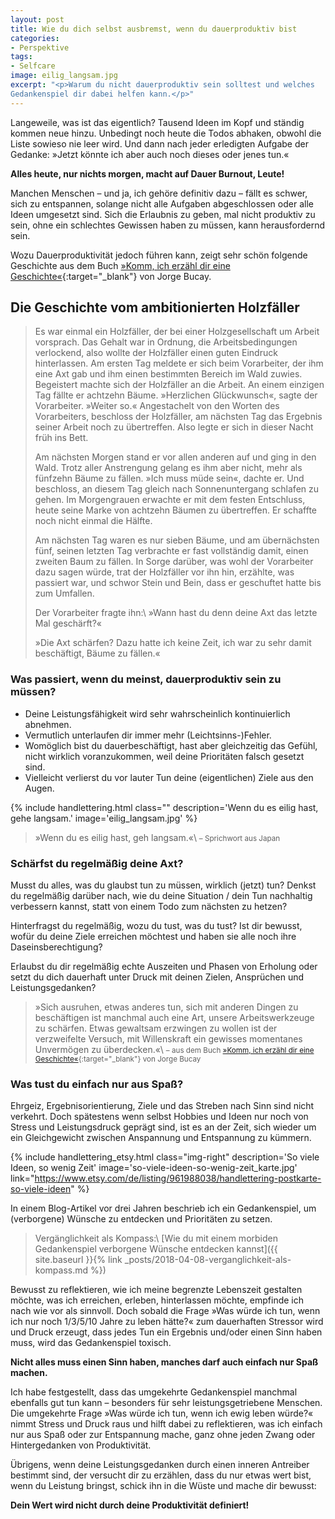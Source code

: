 ```yaml
---
layout: post
title: Wie du dich selbst ausbremst, wenn du dauerproduktiv bist
categories:
- Perspektive
tags:
- Selfcare
image: eilig_langsam.jpg
excerpt: "<p>Warum du nicht dauerproduktiv sein solltest und welches
Gedankenspiel dir dabei helfen kann.</p>"
---
```


Langeweile, was ist das eigentlich? Tausend Ideen im Kopf und ständig kommen
neue hinzu. Unbedingt noch heute die Todos abhaken, obwohl die Liste sowieso nie
leer wird. Und dann nach jeder erledigten Aufgabe der Gedanke: »Jetzt könnte ich
aber auch noch dieses oder jenes tun.«

**Alles heute, nur nichts morgen, macht auf Dauer Burnout, Leute!**

Manchen Menschen – und ja, ich gehöre definitiv dazu – fällt es schwer, sich zu
entspannen, solange nicht alle Aufgaben abgeschlossen oder alle Ideen umgesetzt
sind. Sich die Erlaubnis zu geben, mal nicht produktiv zu sein, ohne ein
schlechtes Gewissen haben zu müssen, kann herausfordernd sein.

Wozu Dauerproduktivität jedoch führen kann, zeigt sehr schön folgende Geschichte
aus dem Buch
[»Komm, ich erzähl dir eine Geschichte«](https://www.fischerverlage.de/buch/jorge-bucay-komm-ich-erzaehl-dir-eine-geschichte-9783596521715){:target="_blank"}
von Jorge Bucay.

## Die Geschichte vom ambitionierten Holzfäller

>Es war einmal ein Holzfäller, der bei einer Holzgesellschaft um Arbeit
vorsprach. Das Gehalt war in Ordnung, die Arbeitsbedingungen verlockend, also
wollte der Holzfäller einen guten Eindruck hinterlassen. Am ersten Tag meldete
er sich beim Vorarbeiter, der ihm eine Axt gab und ihm einen bestimmten Bereich
im Wald zuwies. Begeistert machte sich der Holzfäller an die Arbeit. An einem
einzigen Tag fällte er achtzehn Bäume. »Herzlichen Glückwunsch«, sagte der
Vorarbeiter. »Weiter so.« Angestachelt von den Worten des Vorarbeiters,
beschloss der Holzfäller, am nächsten Tag das Ergebnis seiner Arbeit noch zu
übertreffen. Also legte er sich in dieser Nacht früh ins Bett.
>
>Am nächsten Morgen stand er vor allen anderen auf und ging in den Wald. Trotz
aller Anstrengung gelang es ihm aber nicht, mehr als fünfzehn Bäume zu fällen.
»Ich muss müde sein«, dachte er. Und beschloss, an diesem Tag gleich nach
Sonnenuntergang schlafen zu gehen. Im Morgengrauen erwachte er mit dem festen
Entschluss, heute seine Marke von achtzehn Bäumen zu übertreffen. Er schaffte
noch nicht einmal die Hälfte.
>
>Am nächsten Tag waren es nur sieben Bäume, und am übernächsten fünf, seinen
letzten Tag verbrachte er fast vollständig damit, einen zweiten Baum zu fällen.
In Sorge darüber, was wohl der Vorarbeiter dazu sagen würde, trat der Holzfäller
vor ihn hin, erzählte, was passiert war, und schwor Stein und Bein, dass er
geschuftet hatte bis zum Umfallen.
>
>Der Vorarbeiter fragte ihn:\\
>»Wann hast du denn deine Axt das letzte Mal
geschärft?«
>
>»Die Axt schärfen? Dazu hatte ich keine Zeit, ich war zu sehr damit beschäftigt,
Bäume zu fällen.«

### Was passiert, wenn du meinst, dauerproduktiv sein zu müssen?

* Deine Leistungsfähigkeit wird sehr wahrscheinlich kontinuierlich abnehmen.
* Vermutlich unterlaufen dir immer mehr (Leichtsinns-)Fehler.
* Womöglich bist du dauerbeschäftigt, hast aber gleichzeitig das Gefühl, nicht
  wirklich voranzukommen, weil deine Prioritäten falsch gesetzt sind.
* Vielleicht verlierst du vor lauter Tun deine (eigentlichen) Ziele aus den Augen.

{% include handlettering.html
  class=""
  description='Wenn du es eilig hast, gehe langsam.'
  image='eilig_langsam.jpg'
%}

>»Wenn du es eilig hast, geh langsam.«\\
><small>– Sprichwort aus Japan</small>

### Schärfst du regelmäßig deine Axt?

Musst du alles, was du glaubst tun zu müssen, wirklich (jetzt) tun? Denkst du
regelmäßig darüber nach, wie du deine Situation / dein Tun nachhaltig verbessern
kannst, statt von einem Todo zum nächsten zu hetzen?

Hinterfragst du regelmäßig, wozu du tust, was du tust? Ist dir bewusst, wofür du
deine Ziele erreichen möchtest und haben sie alle noch ihre Daseinsberechtigung?

Erlaubst du dir regelmäßig echte Auszeiten und Phasen von Erholung oder setzt du
dich dauerhaft unter Druck mit deinen Zielen, Ansprüchen und Leistungsgedanken?

>»Sich ausruhen, etwas anderes tun, sich mit anderen Dingen zu beschäftigen ist
manchmal auch eine Art, unsere Arbeitswerkzeuge zu schärfen. Etwas gewaltsam
erzwingen zu wollen ist der verzweifelte Versuch, mit Willenskraft ein gewisses
momentanes Unvermögen zu überdecken.«\\
><small>– aus dem Buch [»Komm, ich erzähl dir eine Geschichte«](https://www.fischerverlage.de/buch/jorge-bucay-komm-ich-erzaehl-dir-eine-geschichte-9783596521715){:target="_blank"} von Jorge Bucay</small>

### Was tust du einfach nur aus Spaß?

Ehrgeiz, Ergebnisorientierung, Ziele und das Streben nach Sinn sind nicht
verkehrt. Doch spätestens wenn selbst Hobbies und Ideen nur noch von Stress und
Leistungsdruck geprägt sind, ist es an der Zeit, sich wieder um ein
Gleichgewicht zwischen Anspannung und Entspannung zu kümmern.

{% include handlettering_etsy.html
  class="img-right"
  description='So viele Ideen, so wenig Zeit'
  image='so-viele-ideen-so-wenig-zeit_karte.jpg'
  link="https://www.etsy.com/de/listing/961988038/handlettering-postkarte-so-viele-ideen"
%}

In einem Blog-Artikel vor drei Jahren beschrieb ich ein Gedankenspiel, um
(verborgene) Wünsche zu entdecken und Prioritäten zu setzen.

> Vergänglichkeit als Kompass:\\
> [Wie du mit einem morbiden Gedankenspiel verborgene Wünsche entdecken kannst]({{ site.baseurl }}{% link _posts/2018-04-08-verganglichkeit-als-kompass.md %})

Bewusst zu reflektieren, wie ich meine begrenzte Lebenszeit gestalten möchte,
was ich erreichen, erleben, hinterlassen möchte, empfinde ich nach wie vor als
sinnvoll. Doch sobald die Frage »Was würde ich tun, wenn ich nur noch 1/3/5/10
Jahre zu leben hätte?« zum dauerhaften Stressor wird und Druck erzeugt, dass
jedes Tun ein Ergebnis und/oder einen Sinn haben muss, wird das Gedankenspiel
toxisch.

**Nicht alles muss einen Sinn haben, manches darf auch einfach nur Spaß machen.**

Ich habe festgestellt, dass das umgekehrte Gedankenspiel manchmal ebenfalls gut
tun kann – besonders für sehr leistungsgetriebene Menschen. Die umgekehrte Frage
»Was würde ich tun, wenn ich ewig leben würde?« nimmt Stress und Druck raus und
hilft dabei zu reflektieren, was ich einfach nur aus Spaß oder zur Entspannung
mache, ganz ohne jeden Zwang oder Hintergedanken von Produktivität.

Übrigens, wenn deine Leistungsgedanken durch einen inneren Antreiber bestimmt
sind, der versucht dir zu erzählen, dass du nur etwas wert bist, wenn du
Leistung bringst, schick ihn in die Wüste und mache dir bewusst:

**Dein Wert wird nicht durch deine Produktivität definiert!**
